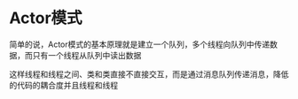 # Actor模式
简单的说，Actor模式的基本原理就是建立一个队列，多个线程向队列中传递数据，而只有一个线程从队列中读出数据

这样线程和线程之间、类和类直接不直接交互，而是通过消息队列传递消息，降低的代码的耦合度并且线程和线程